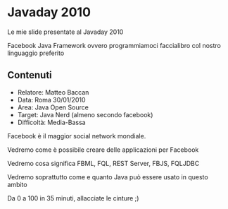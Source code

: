 # Javaday 2010

Le mie slide presentate al Javaday 2010

Facebook Java Framework ovvero programmiamoci faccialibro col nostro linguaggio preferito

## Contenuti

- Relatore:  Matteo Baccan
- Data: Roma 30/01/2010
- Area: Java Open Source
- Target: Java Nerd (almeno secondo facebook)
- Difficoltà: Media-Bassa

Facebook è il maggior social network mondiale.

Vedremo come è possibile creare delle applicazioni per Facebook

Vedremo cosa significa FBML, FQL, REST Server, FBJS, FQLJDBC

Vedremo soprattutto come e quanto Java può essere usato in questo ambito

Da 0 a 100 in 35 minuti, allacciate le cinture ;)
